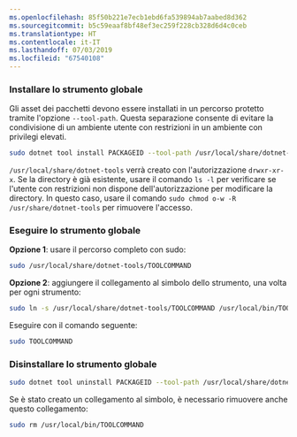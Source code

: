 ```yaml
---
ms.openlocfilehash: 85f50b221e7ecb1ebd6fa539894ab7aabed8d362
ms.sourcegitcommit: b5c59eaaf8bf48ef3ec259f228cb328d6d4c0ceb
ms.translationtype: HT
ms.contentlocale: it-IT
ms.lasthandoff: 07/03/2019
ms.locfileid: "67540108"
---
```

### <a name="install-the-global-tool"></a>Installare lo strumento globale

Gli asset dei pacchetti devono essere installati in un percorso protetto tramite l'opzione `--tool-path`. Questa separazione consente di evitare la condivisione di un ambiente utente con restrizioni in un ambiente con privilegi elevati.

```bash
sudo dotnet tool install PACKAGEID --tool-path /usr/local/share/dotnet-tools
```

`/usr/local/share/dotnet-tools` verrà creato con l'autorizzazione `drwxr-xr-x`. Se la directory è già esistente, usare il comando `ls -l` per verificare se l'utente con restrizioni non dispone dell'autorizzazione per modificare la directory. In questo caso, usare il comando `sudo chmod o-w -R /usr/share/dotnet-tools` per rimuovere l'accesso.

### <a name="run-the-global-tool"></a>Eseguire lo strumento globale

**Opzione 1**: usare il percorso completo con sudo:

```bash
sudo /usr/local/share/dotnet-tools/TOOLCOMMAND
```

**Opzione 2**: aggiungere il collegamento al simbolo dello strumento, una volta per ogni strumento:

```bash
sudo ln -s /usr/local/share/dotnet-tools/TOOLCOMMAND /usr/local/bin/TOOLCOMMAND
```

Eseguire con il comando seguente:

```bash
sudo TOOLCOMMAND
```

### <a name="uninstall-the-global-tool"></a>Disinstallare lo strumento globale

```bash
sudo dotnet tool uninstall PACKAGEID --tool-path /usr/local/share/dotnet-tools
```

Se è stato creato un collegamento al simbolo, è necessario rimuovere anche questo collegamento:

```bash
sudo rm /usr/local/bin/TOOLCOMMAND
```
